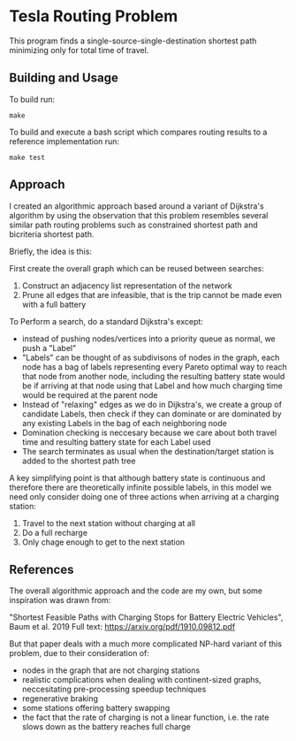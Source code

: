 # Tesla Routing Problem

This program finds a single-source-single-destination shortest path minimizing only for total time of travel.

## Building and Usage

To build run:

```
make
```

To build and execute a bash script which compares routing results to a reference implementation run:
```
make test
```

## Approach

I created an algorithmic approach based around a variant of Dijkstra's algorithm by using the observation that this problem resembles several similar path routing problems such as constrained shortest path and bicriteria shortest path.

Briefly, the idea is this:

First create the overall graph which can be reused between searches:
1. Construct an adjacency list representation of the network
2. Prune all edges that are infeasible, that is the trip cannot be made even with a full battery

To Perform a search, do a standard Dijkstra's except:
- instead of pushing nodes/vertices into a priority queue as normal, we push a "Label"
- "Labels" can be thought of as subdivisons of nodes in the graph, each node has a bag of labels representing every Pareto optimal way to reach that node from another node, including the resulting battery state would be if arriving at that node using that Label and how much charging time would be required at the parent node
- Instead of "relaxing" edges as we do in Dijkstra's, we create a group of candidate Labels, then check if they can dominate or are dominated by any existing Labels in the bag of each neighboring node
- Domination checking is neccesary because we care about both travel time and resulting battery state for each Label used
- The search terminates as usual when the destination/target station is added to the shortest path tree

A key simplifying point is that although battery state is continuous and therefore there are theoretically infinite possible labels, in this model we need only consider doing one of three actions when arriving at a charging station:
1. Travel to the next station without charging at all
2. Do a full recharge
3. Only chage enough to get to the next station

## References

The overall algorithmic approach and the code are my own, but some inspiration was drawn from:

"Shortest Feasible Paths with Charging Stops for Battery Electric Vehicles", Baum et al. 2019
Full text: https://arxiv.org/pdf/1910.09812.pdf

But that paper deals with a much more complicated NP-hard variant of this problem, due to their consideration of:
- nodes in the graph that are not charging stations
- realistic complications when dealing with continent-sized graphs, neccesitating pre-processing speedup techniques
- regenerative braking
- some stations offering battery swapping
- the fact that the rate of charging is not a linear function, i.e. the rate slows down as the battery reaches full charge
